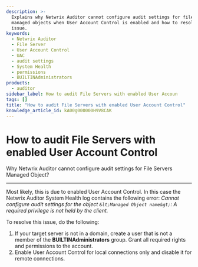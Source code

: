 ```yaml
---
description: >-
  Explains why Netwrix Auditor cannot configure audit settings for file server
  managed objects when User Account Control is enabled and how to resolve the
  issue.
keywords:
  - Netwrix Auditor
  - File Server
  - User Account Control
  - UAC
  - audit settings
  - System Health
  - permissions
  - BUILTINAdministrators
products:
  - auditor
sidebar_label: How to audit File Servers with enabled User Accoun
tags: []
title: "How to audit File Servers with enabled User Account Control"
knowledge_article_id: kA00g000000H9V8CAK
---
```


# How to audit File Servers with enabled User Account Control

Why Netwrix Auditor cannot configure audit settings for File Servers Managed Object?

---

Most likely, this is due to enabled User Account Control. ​In this case the Netwrix Auditor System Health log contains the following error:
*Cannot configure audit settings for the object `&lt;Managed Object name&gt;`: A required privilege is not held by the client.*

To resolve this issue, do the following:

1. If your target server is not in a domain, create a user that is not a member of the **BUILTINAdministrators** group. Grant all required rights and permissions to the account.
2. Enable User Account Control for local connections only and disable it for remote connections.
